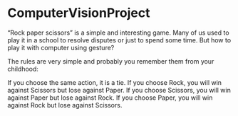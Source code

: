 # ComputerVisionProject

“Rock paper scissors” is a simple and interesting game. Many of us used to play it in a school to resolve disputes or just to spend some time. But how to play it with computer using gesture?

The rules are very simple and probably you remember them from your childhood:

If you choose the same action, it is a tie.
If you choose Rock, you will win against Scissors but lose against Paper.
If you choose Scissors, you will win against Paper but lose against Rock.
If you choose Paper, you will win against Rock but lose against Scissors.

